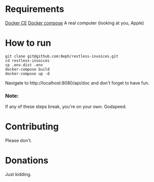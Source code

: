 # Requirements
[Docker CE](https://docs.docker.com/install/#supported-platforms)
[Docker compose](https://docs.docker.com/compose/install/)
A real computer (looking at you, Apple)
# How to run

```
git clone git@github.com:8eph/restless-invoices.git
cd restless-invoices
cp .env.dist .env
docker-compose build
docker-compose up -d
```
Navigate to http://localhost:8080/api/doc and don't forget to have fun.

### Note: 
If any of these steps break, you're on your own. Godspeed.

# Contributing

Please don't.

# Donations

Just kidding.
